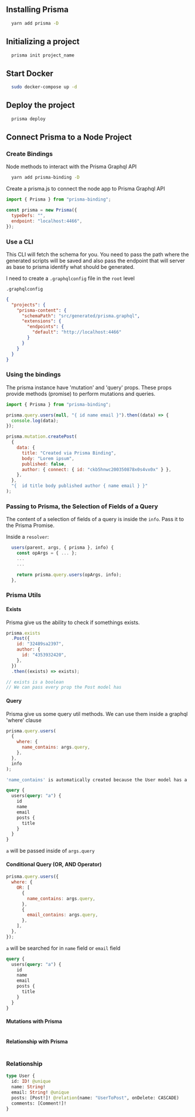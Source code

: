 ## Installing Prisma

```bash
  yarn add prisma -D
```

## Initializing a project

```bash
  prisma init project_name
```

## Start Docker

```bash
  sudo docker-compose up -d
```

## Deploy the project

```bash
  prisma deploy
```

## Connect Prisma to a Node Project

### Create Bindings

Node methods to interact with the Prisma Graphql API

```bash
  yarn add prisma-binding -D
```

Create a prisma.js to connect the node app to Prisma Graphql API

```js
import { Prisma } from "prisma-binding";

const prisma = new Prisma({
  typeDefs: "",
  endpoint: "localhost:4466",
});
```

### Use a CLI

This CLI will fetch the schema for you. You need to pass the path where the generated scripts will be saved and also pass the endpoint that will server as base to prisma
identify what should be generated.

I need to create a `.graphqlconfig` file in the `root` level

`.graphqlconfig`

```json
{
  "projects": {
    "prisma-content": {
      "schemaPath": "src/generated/prisma.graphql",
      "extensions": {
        "endpoints": {
          "default": "http://localhost:4466"
        }
      }
    }
  }
}
```

### Using the bindings

The prisma instance have 'mutation' and 'query' props. These
props provide methods (promise) to perform mutations and queries.

```js
import { Prisma } from "prisma-binding";

prisma.query.users(null, "{ id name email }").then((data) => {
  console.log(data);
});

prisma.mutation.createPost(
  {
    data: {
      title: "Created via Prisma Binding",
      body: "Lorem ipsum",
      published: false,
      author: { connect: { id: "ckb5hnwc200350878x0s4vx0x" } },
    },
  },
  "{  id title body published author { name email } }"
);
```

### Passing to Prisma, the Selection of Fields of a Query

The content of a selection of fields of a query is inside the `info`. Pass it to the Prisma Promise.

Inside a `resolver`:

```js
  users(parent, args, { prisma }, info) {
    const opArgs = { ... };
    ...
    ...

    return prisma.query.users(opArgs, info);
  },
```

### Prisma Utils

#### Exists

Prisma give us the ability to check if somethings exists.

```js
prisma.exists
  .Post({
    id: "32489sa2397",
    author: {
      id: "4353932420",
    },
  })
  .then((exists) => exists);

// exists is a boolean
// We can pass every prop the Post model has
```

#### Query

Prisma give us some query util methods. We can use them inside a graphql 'where' clause

```js
prisma.query.users(
  {
    where: {
      name_contains: args.query,
    },
  },
  info
);

'name_contains' is automatically created because the User model has a 'name' field
```

```graphql
query {
  users(query: "a") {
    id
    name
    email
    posts {
      title
    }
  }
}
```

`a` will be passed inside of `args.query`

#### Conditional Query (OR, AND Operator)

```js
prisma.query.users({
  where: {
    OR: [
      {
        name_contains: args.query,
      },
      {
        email_contains: args.query,
      },
    ],
  },
});
```

`a` will be searched for in `name` field or `email` field

```graphql
query {
  users(query: "a") {
    id
    name
    email
    posts {
      title
    }
  }
}
```

#### Mutations with Prisma

```js
```

#### Relationship with Prisma

```js
```

### Relationship

```graphql
type User {
  id: ID! @unique
  name: String!
  email: String! @unique
  posts: [Post!]! @relation(name: "UserToPost", onDelete: CASCADE)
  comments: [Comment!]!
}
```

